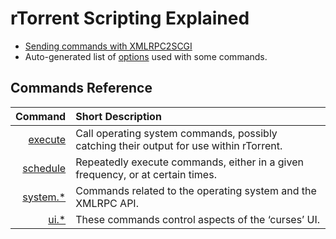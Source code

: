 # rTorrent Scripting Explained

 * [Sending commands with XMLRPC2SCGI](https://github.com/rakshasa/rtorrent/wiki/RPC-Utility-XMLRPC2SCGI)
 * Auto-generated list of [options](https://github.com/rakshasa/rtorrent/wiki/RPC-Option-Strings) used with some commands.


## Commands Reference

Command | Short Description
---: | :---
[execute](https://github.com/rakshasa/rtorrent/wiki/COMMAND-Execute) | Call operating system commands, possibly catching their output for use within rTorrent.
[schedule](https://github.com/rakshasa/rtorrent/wiki/COMMAND-Scheduling) | Repeatedly execute commands, either in a given frequency, or at certain times.
[system.*](https://github.com/rakshasa/rtorrent/wiki/COMMAND-System) | Commands related to the operating system and the XMLRPC API.
[ui.*](https://github.com/rakshasa/rtorrent/wiki/COMMAND-UserInterface) | These commands control aspects of the ‘curses’ UI.